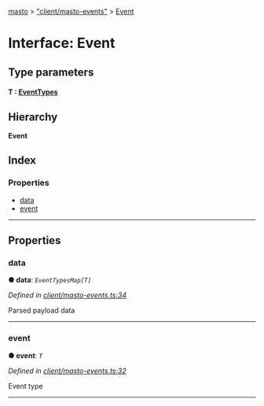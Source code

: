 [masto](../README.md) > ["client/masto-events"](../modules/_client_masto_events_.md) > [Event](../interfaces/_client_masto_events_.event.md)

# Interface: Event

## Type parameters
#### T :  [EventTypes](../modules/_client_masto_events_.md#eventtypes)
## Hierarchy

**Event**

## Index

### Properties

* [data](_client_masto_events_.event.md#data)
* [event](_client_masto_events_.event.md#event)

---

## Properties

<a id="data"></a>

###  data

**● data**: *`EventTypesMap[T]`*

*Defined in [client/masto-events.ts:34](https://github.com/neet/masto.js/blob/390e749/src/client/masto-events.ts#L34)*

Parsed payload data

___
<a id="event"></a>

###  event

**● event**: *`T`*

*Defined in [client/masto-events.ts:32](https://github.com/neet/masto.js/blob/390e749/src/client/masto-events.ts#L32)*

Event type

___

